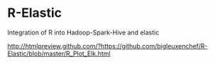 # R-Elastic
Integration of R into Hadoop-Spark-Hive and elastic


http://htmlpreview.github.com/?https://github.com/bigleuxenchef/R-Elastic/blob/master/R_Plot_Elk.html
